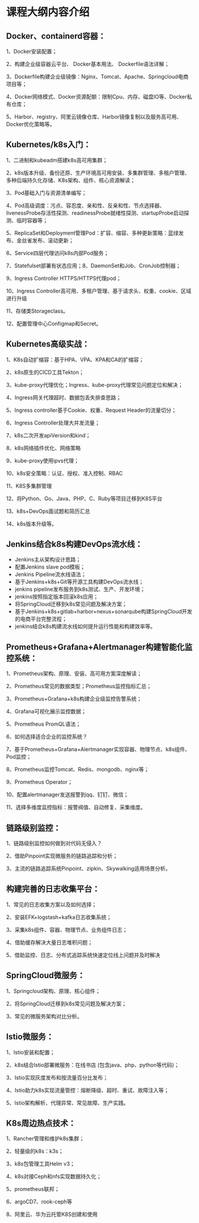 # 课程大纲内容介绍



## Docker、containerd容器：

1、Docker安装配置； 

2、构建企业级容器云平台、 Docker基本用法、 Dockerfile语法详解；

3、Dockerfile构建企业级镜像：Nginx、Tomcat、Apache、Springcloud电商项目等；

4、Docker网络模式、Docker资源配额：限制Cpu、内存、磁盘IO等、Docker私有仓库；

5、Harbor、registry、阿里云镜像仓库、Harbor镜像复制以及服务高可用、Docker优化策略等。



## Kubernetes/k8s入门：

1、二进制和kubeadm搭建k8s高可用集群；

2、k8s版本升级、备份还原、生产环境高可用安装、多集群管理、多租户管理、多种后端持久化存储、K8s架构、组件、核心资源解读；

3、Pod基础入门与资源清单编写；

4、Pod高级调度：污点、容忍度、亲和性、反亲和性、节点选择器、livenessProbe存活性探测、readinessProbe就绪性探测、startupProbe启动探测、临时容器等；

5、ReplicaSet和Deployment管理Pod：扩容、缩容、多种更新策略：蓝绿发布、金丝雀发布、滚动更新；

6、Service四层代理访问k8s内部Pod服务；

7、Statefulset部署有状态应用；8、DaemonSet和Job、CronJob控制器；

9、Ingress Controller HTTPS/HTTPS代理pod；

10、Ingress Controller高可用、多租户管理、基于请求头、权重、cookie、区域进行升级

11、存储类Storageclass。

12、配置管理中心Configmap和Secret。



## Kubernetes高级实战：

1、K8s自动扩缩容：基于HPA、VPA、KPA和CA的扩缩容；

2、k8s原生的CICD工具Tekton；

3、kube-proxy代理优化；Ingress、kube-proxy代理常见问题定位和解决；

4、Ingress网关代理超时、数据包丢失排查思路；

5、Ingress controller基于Cookie、权重、Request Header的流量切分；

6、Ingress Controller处理大并发流量；

7、k8s二次开发apiVersion和kind；

8、k8s网络插件优化、网络策略

9、kube-proxy使用ipvs代理；

10、k8s安全策略：认证、授权、准入控制、RBAC

11、K8S多集群管理

12、将Python、Go、Java、PHP、C、Ruby等项目迁移到K8S平台

13、k8s+DevOps面试题和简历汇总

14、k8s版本升级等。



## Jenkins结合k8s构建DevOps流水线：

* Jenkins主从架构设计思路；
* 配置Jenkins slave pod模板；
* Jenkins Pipeline流水线语法；
* 基于Jenkins+k8s+Git等开源工具构建DevOps流水线；
* jenkins pipeline发布服务到k8s测试、生产、开发环境；
* jenkins按照指定版本回滚k8s应用；
* 将SpringCloud迁移到k8s常见问题及解决方案；
* 基于Jenkins+k8s+gitlab+harbor+nexus+sonarqube构建SpringCloud开发的电商平台完整流程；
* jenkins结合k8s构建流水线如何提升运行性能和构建效率等。



## Prometheus+Grafana+Alertmanager构建智能化监控系统：

1、Prometheus架构、原理、安装、高可用方案深度解读；

2、Prometheus常见的数据类型；Prometheus监控指标汇总；

3、Prometheus+Grafana+k8s构建企业级监控告警系统；

4、Grafana可视化展示监控数据；

5、Prometheus PromQL语法；

6、如何选择适合企业的监控系统？

7、基于Prometheus+Grafana+Alertmanager实现容器、物理节点、k8s组件、Pod监控；

8、Prometheus监控Tomcat、Redis、mongodb、nginx等；

9、Prometheus Operator；

10、配置alertmanager发送报警到qq、钉钉、微信；

11、选择多维度监控指标：报警阀值、自动修复、采集维度。



## 链路级别监控：

1、链路级别监控如何做到对代码无侵入？

2、借助Pinpoint实现微服务的链路追踪和分析；

3、主流的链路追踪系统Pinpoint、zipkin、Skywalking适用场景分析。



## 构建完善的日志收集平台：

1、常见的日志收集方案以及如何选择；

2、安装EFK+logstash+kafka日志收集系统；

3、采集k8s组件、容器、物理节点、业务组件日志；

4、借助缓存解决大量日志堆积问题；

5、借助监控、日志、分布式追踪系统快速定位线上问题并及时解决



## SpringCloud微服务：

1、Springcloud架构、原理、核心组件；

2、将SpringCloud迁移到k8s常见问题及解决方案；

3、常见的微服务架构对比分析。



## Istio微服务：

1、Istio安装和配置；

2、k8s结合Istio部署微服务：在线书店 (包含java、php、python等代码)；

3、Istio实现灰度发布和按流量百分比发布；

4、Istio助力k8s实现流量管控：熔断降级、超时、重试、故障注入等；

5、Istio架构解析、代理异常、常见故障、生产实践。



## K8s周边热点技术：

1、Rancher管理和维护k8s集群；

2、轻量级的k8s：k3s；

3、k8s包管理工具Helm v3；

4、k8s对接Ceph和nfs实现数据持久化；

5、prometheus联邦；

6、argoCD7、rook-ceph等

8、阿里云、华为云托管K8S创建和使用

